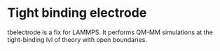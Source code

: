 # Tight binding electrode
tbelectrode is a fix for LAMMPS. It performs QM-MM simulations at the tight-binding lvl of theory with open boundaries.
